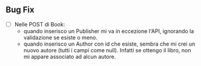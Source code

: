 ## Bug Fix
- [ ] Nelle POST di Book:
  - quando inserisco un Publisher mi va in eccezione l'API, ignorando la validazione se esiste o meno.
  - quando inserisco un Author con id che esiste, sembra che mi crei un nuovo autore (tutti i campi come null). Infatti se ottengo il libro, non mi appare associato ad alcun autore.